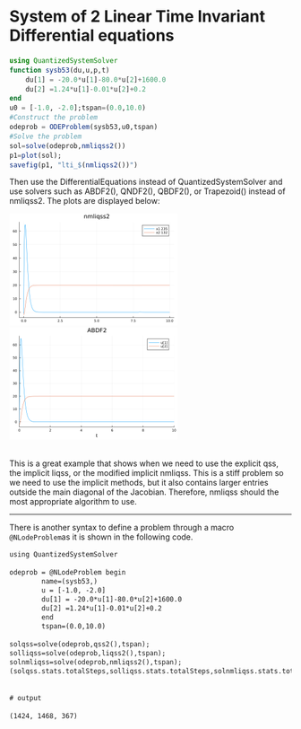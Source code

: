 # System of 2 Linear Time Invariant Differential equations
```julia
using QuantizedSystemSolver
function sysb53(du,u,p,t)
    du[1] = -20.0*u[1]-80.0*u[2]+1600.0
    du[2] =1.24*u[1]-0.01*u[2]+0.2
end
u0 = [-1.0, -2.0];tspan=(0.0,10.0)
#Construct the problem
odeprob = ODEProblem(sysb53,u0,tspan)
#Solve the problem
sol=solve(odeprob,nmliqss2())
p1=plot(sol);
savefig(p1, "lti_$(nmliqss2())") 
```
Then use the DifferentialEquations instead of QuantizedSystemSolver and use solvers such as ABDF2(), QNDF2(), QBDF2(), or Trapezoid() instead of nmliqss2. The plots are displayed below:


<div>
<img style="  width: 300px;"  src="..\assets\img\lti10_nmliqss2_.png">
<img style="  width: 300px;"  src="..\assets\img\lti_ABDF2_.png">
</div>
<br>


This is a great example that shows when we need to use the explicit qss, the implicit liqss, or the modified implicit nmliqss. This is a stiff problem so we need to use the implicit methods, but it also contains larger entries outside the main diagonal of the Jacobian. Therefore, nmliqss should the most appropriate algorithm to use. 

--- 
There is another syntax to define a problem through a macro `@NLodeProblem`as it is shown in the following code.

```jldoctest
using QuantizedSystemSolver

odeprob = @NLodeProblem begin 
        name=(sysb53,)
        u = [-1.0, -2.0]
        du[1] = -20.0*u[1]-80.0*u[2]+1600.0
        du[2] =1.24*u[1]-0.01*u[2]+0.2
        end 
        tspan=(0.0,10.0)

solqss=solve(odeprob,qss2(),tspan);
solliqss=solve(odeprob,liqss2(),tspan);
solnmliqss=solve(odeprob,nmliqss2(),tspan);
(solqss.stats.totalSteps,solliqss.stats.totalSteps,solnmliqss.stats.totalSteps)


# output

(1424, 1468, 367)

```